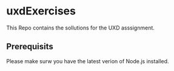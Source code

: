 # uxdExercises
This Repo contains the sollutions for the UXD asssignment.

## Prerequisits
Please make surw you have the latest verion of Node.js installed.